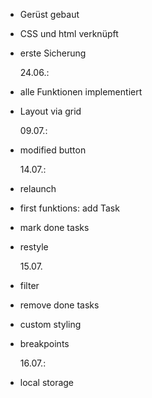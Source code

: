 - Gerüst gebaut
- CSS und html verknüpft
- erste Sicherung

  24.06.:

- alle Funktionen implementiert
- Layout via grid

  09.07.:

- modified button

  14.07.:

- relaunch
- first funktions: add Task
- mark done tasks
- restyle

  15.07.

- filter
- remove done tasks
- custom styling
- breakpoints

  16.07.:

- local storage
